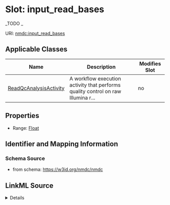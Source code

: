 # Slot: input_read_bases


_TODO      _



URI: [nmdc:input_read_bases](https://w3id.org/nmdc/input_read_bases)



<!-- no inheritance hierarchy -->




## Applicable Classes

| Name | Description | Modifies Slot |
| --- | --- | --- |
[ReadQcAnalysisActivity](ReadQcAnalysisActivity.md) | A workflow execution activity that performs quality control on raw Illumina r... |  no  |







## Properties

* Range: [Float](Float.md)





## Identifier and Mapping Information







### Schema Source


* from schema: https://w3id.org/nmdc/nmdc




## LinkML Source

<details>
```yaml
name: input_read_bases
description: 'TODO      '
from_schema: https://w3id.org/nmdc/nmdc
rank: 1000
alias: input_read_bases
domain_of:
- ReadQcAnalysisActivity
range: float

```
</details>